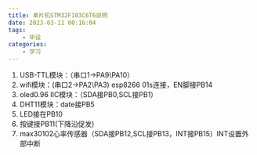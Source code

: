 ```yaml
---
title: 单片机STM32F103C6T6说明
date: 2023-03-11 00:16:04
tags:
    - 毕设
categories:
	- 学习
---
```


1. USB-TTL模块：（串口1->PA9\PA10）
2. wifi模块：(串口2->PA2\PA3)     esp8266 01s连接，EN脚接PB14 
3. oled0.96 IIC模块：（SDA接PB0,SCL接PB1）
4. DHT11模块：date接PB5 
5. LED接在PB10
6. 按键接PB11(下降沿促发)
7. max30102心率传感器（SDA接PB12,SCL接PB13，INT接PB15）INT设置外部中断

